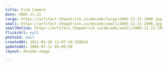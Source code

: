 ```yaml
---
title: Film Camera
date: 2005-11-21
large: https://artifact.thepatrick.io/decade/large/2005-11-21-1998.jpg
small: https://artifact.thepatrick.io/decade/small/2005-11-21-1998.jpg
smallRetina: https://artifact.thepatrick.io/decade/small/2005-11-21-1998@2x.jpg
flickrUrl: null
photoId: null
createdAt: 2011-01-30 11:07:19.528616
updatedAt: 2006-07-11 05:09:50
layout: decade-image

---
```


